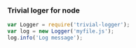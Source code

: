 ### Trivial loger for node

```js
var Logger = require('trivial-logger');
var log = new Logger('myfile.js');
log.info('Log message');
```

